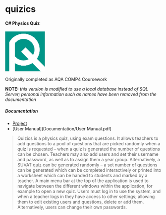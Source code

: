 # quizics
#### C# Physics Quiz
![quizics](logo.png)

Originally completed as AQA COMP4 Coursework

**NOTE:** *this version is modified to use a local database instead of SQL Server; personal information such as names have been removed from the documentation*

##### Documentation

* [Project](Documentation/Project.pdf)
* [User Manual](Documentation/User Manual.pdf)

> Quizics is a physics quiz, using exam questions. It allows teachers to add questions to a pool of questions that are picked randomly when a quiz is requested – when a quiz is generated the number of questions can be chosen. Teachers may also add users and set their username and password, as well as to assign them a year group. Alternatively, a SUVAT quiz can be generated randomly – a set number of questions can be generated which can be completed interactively or printed into a worksheet which can be handed to students and marked by a teacher. A main menu bar at the top of the application is used to navigate between the different windows within the application, for example to open a new quiz. Users must log in to use the system, and when a teacher logs in they have access to other settings; allowing them to edit existing users and questions, delete or add them. Alternatively, users can change their own passwords.
